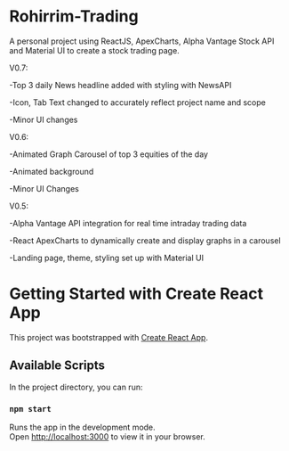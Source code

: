 # Rohirrim-Trading
A personal project using ReactJS, ApexCharts, Alpha Vantage Stock API and Material UI to create a stock trading page.

V0.7:

-Top 3 daily News headline added with styling with NewsAPI

-Icon, Tab Text changed to accurately reflect project name and scope

-Minor UI changes


V0.6:

-Animated Graph Carousel of top 3 equities of the day

-Animated background

-Minor UI Changes


V0.5:

-Alpha Vantage API integration for real time intraday trading data

-React ApexCharts to dynamically create and display graphs in a carousel

-Landing page, theme, styling set up with Material UI


# Getting Started with Create React App

This project was bootstrapped with [Create React App](https://github.com/facebook/create-react-app).

## Available Scripts

In the project directory, you can run:

### `npm start`

Runs the app in the development mode.\
Open [http://localhost:3000](http://localhost:3000) to view it in your browser.

